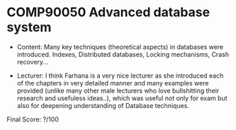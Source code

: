 # COMP90050 Advanced database system

- Content: Many key techniques (theoretical aspects) in databases were introduced. Indexes, Distributed databases, Locking mechanisms, Crash recovery...

- Lecturer: I think Farhana is a very nice lecturer as she introduced each of the chapters in very detailed manner and many examples were provided (unlike many other male lecturers who love bullshitting their research and usefuless ideas..), which was useful not only for exam but also for deepening understanding of Database techniques.

Final Score: ?/100
